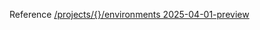 Reference [/projects/{}/environments 2025-04-01-preview](/Resources/data-plane/microsoft.devcenter/L3Byb2plY3RzL3t9L2Vudmlyb25tZW50cw==/2025-04-01-preview.xml)
